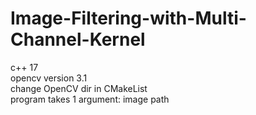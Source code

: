 # Image-Filtering-with-Multi-Channel-Kernel
c++ 17<br />
opencv version 3.1<br />
change OpenCV dir in CMakeList<br />
program takes 1 argument: image path<br />
